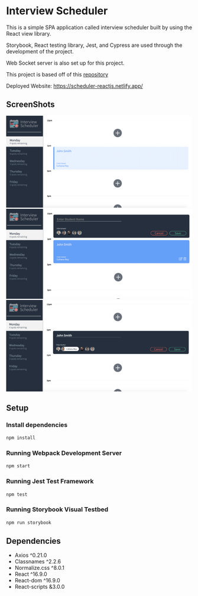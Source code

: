 # Interview Scheduler
This is a simple SPA application called interview scheduler built by using the React view library.

Storybook, React testing library, Jest, and Cypress are used through the development of the project.

Web Socket server is also set up for this project.

This project is based off of this [repository](github.com/lighthouse-labs/scheduler)

Deployed Website: https://scheduler-reactjs.netlify.app/

## ScreenShots
!["Homepage"](https://github.com/ericasu33/scheduler/blob/production/docs/Interview%20Scheduler.png?raw=true)
!["New Appointment"](https://github.com/ericasu33/scheduler/blob/production/docs/Interview%20Scheduler2.png?raw=true)
!["Edit Appointment"](https://github.com/ericasu33/scheduler/blob/production/docs/Interview%20Scheduler3.png?raw=true)

## Setup
### Install dependencies
```sh
npm install
```

### Running Webpack Development Server

```sh
npm start
```

### Running Jest Test Framework

```sh
npm test
```

### Running Storybook Visual Testbed

```sh
npm run storybook
```

## Dependencies
- Axios ^0.21.0
- Classnames ^2.2.6
- Normalize.css ^8.0.1
- React ^16.9.0
- React-dom ^16.9.0
- React-scripts &3.0.0 

